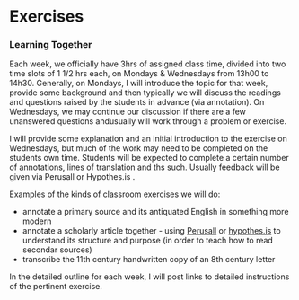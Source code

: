 # Exercises

### Learning Together

Each week, we officially have 3hrs of assigned class time, divided into two time slots of 1 1/2 hrs each, on Mondays & Wednesdays from 13h00 to 14h30. Generally, on Mondays, I will introduce the topic for that week, provide some background and then typically we will discuss the readings and questions raised by the students in advance \(via annotation\). On Wednesdays, we may continue our discussion if there are a few unanswered questions andusually will work through a problem or exercise. 

I will provide some explanation and an initial introduction to the exercise on Wednesdays, but much of the work may need to be completed on the students own time. Students will be expected to complete a certain number of annotations, lines of translation and ths such. Usually feedback will be given via Perusall or Hypothes.is .

Examples of the kinds of classroom exercises we will do:

* annotate a primary source and its antiquated English in something more modern
* annotate a scholarly article together - using [Perusall](../../digital-tools/perusall.md) or [hypothes.is](../../digital-tools/hypothes.is.md) to understand its structure and purpose \(in order to teach how to read secondar sources\) 
* transcribe the 11th century handwritten copy of an 8th century letter

In the detailed outline for each week, I will post links to detailed instructions of the pertinent exercise.

